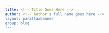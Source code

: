 ```yaml
---
title: <!-- Title Goes Here -->
author: <!-- Author's full name goes here -->
layout: parallaxbanner
group: blog
---
```


<!-- Content goes here in the markdown format. The page title should be saved as Year-Month-Day-Title.md in the _posts folder when draft is complete to publish -->